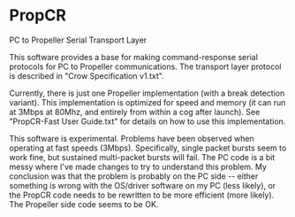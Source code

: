 # PropCR
PC to Propeller Serial Transport Layer

This software provides a base for making command-response serial protocols for PC to Propeller communications. The transport layer protocol is described in "Crow Specification v1.txt".

Currently, there is just one Propeller implementation (with a break detection variant). This implementation is optimized for speed and memory (it can run at 3Mbps at 80Mhz, and entirely from within a cog after launch). See "PropCR-Fast User Guide.txt" for details on how to use this implementation.

This software is experimental. Problems have been observed when operating at fast speeds (3Mbps). Specifically, single packet bursts seem to work fine, but sustained multi-packet bursts will fail. The PC code is a bit messy where I've made changes to try to understand this problem. My conclusion was that the problem is probably on the PC side -- either something is wrong with the OS/driver software on my PC (less likely), or the PropCR code needs to be rewritten to be more efficient (more likely). The Propeller side code seems to be OK.

